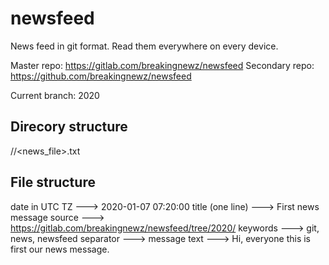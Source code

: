 # newsfeed

News feed in git format. Read them everywhere on every device.

Master repo: https://gitlab.com/breakingnewz/newsfeed
Secondary repo: https://github.com/breakingnewz/newsfeed

Current branch: 2020

## Direcory structure

<month>/<day>/<news_file>.txt

## File structure

date in UTC TZ   --->  2020-01-07 07:20:00
title (one line) --->  First news message
source           --->  https://gitlab.com/breakingnewz/newsfeed/tree/2020/
keywords         --->  git, news, newsfeed
separator        --->
message text     --->  Hi, everyone this is first our news message.
